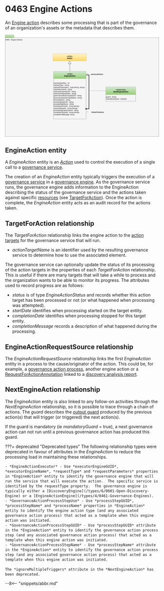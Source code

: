 <!-- SPDX-License-Identifier: CC-BY-4.0 -->
<!-- Copyright Contributors to the ODPi Egeria project. -->

# 0463 Engine Actions

An [Engine action](/concepts/engine-action) describes some processing that is part of the governance of an organization's assets or the metadata that describes them.

![UML](0463-Engine-Actions.svg)

## EngineAction entity

A *EngineAction* entity is an [*Action*](/types/1/0013-Actions) used to control the execution of a single call to a [governance service](/concepts/governance-service). 

The creation of an *EngineAction* entity typically triggers the execution of a [governance service](/concepts/governance-service) in a [governance engine](/concepts/governance-engine). As the governance service runs, the governance engine adds information to the EngineAction describing the status of the governance service and the actions taken against specific [resources](/concepts/resources) (see [TargetForAction](#targetforaction)). Once the action is complete, the *EngineAction* entity acts as an audit record for the actions taken.

## TargetForAction relationship

The *TargetForAction* relationship links the engine action to the [action targets](/concepts/action-target) for the governance service that will run.  

* *actionTargetName* is an identifier used by the resulting governance service to determine how to use the associated element.

The governance service can optionally update the status of its processing of the action targets in the properties of each *TargetForAction* relationship.  This is useful if there are many targets that will take a while to process and the organization wants to be able to monitor its progress.  The attributes used to record progress are as follows:

* *status* is of type *EngineActionStatus* and records whether this action target has been processed or not (or what happened when processing was attempted).
* *startDate* identifies when processing started on the target entity.
* *completionDate* identifies when processing stopped for this target entity.
* *completionMessage* records a description of what happened during the processing.


## EngineActionRequestSource relationship

The *EngineActionRequestSource* relationship links the first *EngineAction* entity in a process to the cause/originator of the action.  This could be, for example, a [governance action process](/concepts/governance-action-process), another engine action or a [RequestForActionAnnotation](/types/6/0690-Request-for-Action) linked to a [discovery analysis report](/concepts/discovery-analysis-report).

## NextEngineAction relationship

The *EngineAction* entity is also linked to any follow-on activities through the *NextEngineAction* relationship, so it is possible to trace through a chain of actions. The *guard* describes the [output guard](/concepts/guard) produced by the previous action(s) that will trigger (or triggered) the next action(s).  

If the guard is mandatory (ie *mandatoryGuard* = true), a next governance action can not run until a previous governance action has produced this guard.


???+ deprecated "Deprecated types"
    The following relationship types were deprecated in favour of attributes in the *EngineAction* to reduce the processing load in maintaining these relationships.

    - *EngineActionExecutor* - Use *executorEngineGUID*, *executorEngineName*, *requestType* and *requestParameters* properties in *EngineAction* entity to identify the governance engine that will run the service that will execute the action.  The specific service is identified by the requestType property.  The governance engine is typically either a [DiscoveryEngine](/types/6/0601-Open-Discovery-Engine) or a [EngineActionEngine](/types/4/0461-Governance-Engines).
    - *GovernanceActionProcessStepUse* - Use *processStepGUID*, *processStepName* and *processName* properties in *EngineAction* entity to identify the engine action type (and any associated governance action process) that acted as a template when this engine action was initiated.
    - *GovernanceActionProcessStepGUID* - Use *processStepGUID* attribute in the *EngineAction* entity to identify the governance action process step (and any associated governance action process) that acted as a template when this engine action was initiated.
    - *GovernanceActionProcessStepName* - Use *processStepName* attribute in the *EngineAction* entity to identify the governance action process step (and any associated governance action process) that acted as a template when this engine action was initiated.

    The *ignoreMultipleTriggers* attribute in the *NextEngineAction* has been deprecated.
    
--8<-- "snippets/abbr.md"